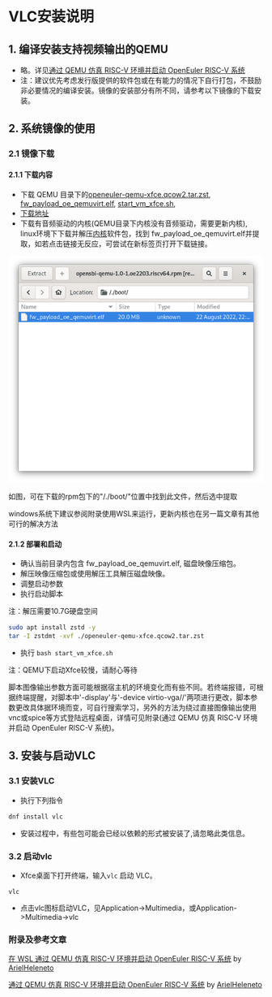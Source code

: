 # VLC安装说明

## 1. 编译安装支持视频输出的QEMU

- 略。详见[通过 QEMU 仿真 RISC-V 环境并启动 OpenEuler RISC-V 系统](https://github.com/openeuler-mirror/RISC-V/blob/master/doc/tutorials/vm-qemu-oErv.md)
- 注：建议优先考虑发行版提供的软件包或在有能力的情况下自行打包，不鼓励非必要情况的编译安装。镜像的安装部分有所不同，请参考以下镜像的下载安装。

## 2. 系统镜像的使用

### 2.1 镜像下载

#### 2.1.1 下载内容

- 下载 QEMU 目录下的[openeuler-qemu-xfce.qcow2.tar.zst](https://mirror.iscas.ac.cn/openeuler-sig-riscv/openEuler-RISC-V/testing/20220823/v0.1/QEMU/openeuler-qemu-xfce.qcow2.tar.zst), [fw_payload_oe_qemuvirt.elf](https://mirror.iscas.ac.cn/openeuler-sig-riscv/openEuler-RISC-V/testing/20220823/v0.1/QEMU/fw_payload_oe_qemuvirt.elf), [start_vm_xfce.sh](https://mirror.iscas.ac.cn/openeuler-sig-riscv/openEuler-RISC-V/testing/20220823/v0.1/QEMU/start_vm_xfce.sh), 
- [下载地址](https://mirror.iscas.ac.cn/openeuler-sig-riscv/openEuler-RISC-V/testing/20220823/v0.1/QEMU/)
- 下载有音频驱动的内核(QEMU目录下内核没有音频驱动，需要更新内核),
linux环境下下载并解压[内核](http://obs-backend.tarsier-infra.com:82/Factory:/RISC-V:/Kernel/22.03/riscv64/opensbi-qemu-1.0-1.oe2203.riscv64.rpm)软件包，找到 fw_payload_oe_qemuvirt.elf并提取，如若点击链接无反应，可尝试在新标签页打开下载链接。

![figure_68](./images/figure_68.png)

如图，可在下载的rpm包下的"/./boot/"位置中找到此文件，然后选中提取

windows系统下建议参阅附录使用WSL来运行，更新内核也在另一篇文章有其他可行的解决方法

#### 2.1.2 部署和启动

- 确认当前目录内包含 fw_payload_oe_qemuvirt.elf, 磁盘映像压缩包。
- 解压映像压缩包或使用解压工具解压磁盘映像。
- 调整启动参数
- 执行启动脚本

注：解压需要10.7G硬盘空间

```bash
sudo apt install zstd -y
tar -I zstdmt -xvf ./openeuler-qemu-xfce.qcow2.tar.zst
```

- 执行 `bash start_vm_xfce.sh`

注：QEMU下启动Xfce较慢，请耐心等待

脚本图像输出参数方面可能根据宿主机的环境变化而有些不同。若终端报错，可根据终端提醒，对脚本中'-display'与'-device virtio-vga//'两项进行更改，脚本参数更改具体据环境而变，可自行搜索学习，另外的方法为绕过直接图像输出使用vnc或spice等方式登陆远程桌面，详情可见附录(通过 QEMU 仿真 RISC-V 环境并启动 OpenEuler RISC-V 系统)。

## 3. 安装与启动VLC

### 3.1 安装VLC

- 执行下列指令

```bash
dnf install vlc
```

- 安装过程中，有些包可能会已经以依赖的形式被安装了,请忽略此类信息。


### 3.2 启动vlc

- Xfce桌面下打开终端，输入`vlc` 启动 VLC。

```shell
vlc
```

- 点击vlc图标启动VLC，见Application->Multimedia，或Application->Multimedia->vlc

### 附录及参考文章
[在 WSL 通过 QEMU 仿真 RISC-V 环境并启动 OpenEuler RISC-V 系统](https://github.com/ArielHeleneto/Work-PLCT/tree/master/qemuOnWSL) by [ArielHeleneto](https://github.com/ArielHeleneto)

[通过 QEMU 仿真 RISC-V 环境并启动 OpenEuler RISC-V 系统](https://github.com/ArielHeleneto/Work-PLCT/blob/master/awesomeqemu/README.md) by [ArielHeleneto](https://github.com/ArielHeleneto)
 
